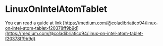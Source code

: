 # LinuxOnIntelAtomTablet
You can read a guide at link [https://medium.com/@coladibriatico94/linux-on-intel-atom-tablet-f20378ff9b9d](https://medium.com/@coladibriatico94/linux-on-intel-atom-tablet-f20378ff9b9d).
